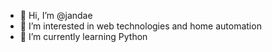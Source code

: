 - 👋 Hi, I’m @jandae
- 👀 I’m interested in web technologies and home automation
- 🌱 I’m currently learning Python

<!---
jandae/jandae is a ✨ special ✨ repository because its `README.md` (this file) appears on your GitHub profile.
You can click the Preview link to take a look at your changes.
--->
